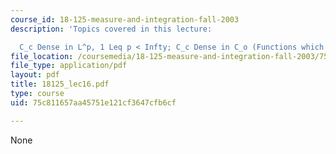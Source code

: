 ```yaml
---
course_id: 18-125-measure-and-integration-fall-2003
description: 'Topics covered in this lecture:

  C_c Dense in L^p, 1 Leq p < Infty; C_c Dense in C_o (Functions which vanish at Infty)'
file_location: /coursemedia/18-125-measure-and-integration-fall-2003/75c811657aa45751e121cf3647cfb6cf_18125_lec16.pdf
file_type: application/pdf
layout: pdf
title: 18125_lec16.pdf
type: course
uid: 75c811657aa45751e121cf3647cfb6cf

---
```

None